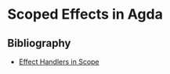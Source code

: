 # Scoped Effects in Agda

## Bibliography

- [Effect Handlers in Scope][paper/WuSH14]

[paper/WuSH14]:
  http://www.cs.ox.ac.uk/people/nicolas.wu/papers/Scope.pdf
  "Effect Handlers in Scope "
